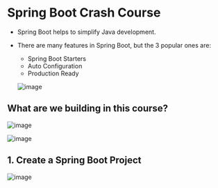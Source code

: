 # Spring Boot Crash Course
- Spring Boot helps to simplify Java development.
- There are many features in Spring Boot, but the 3 popular ones are:
  - Spring Boot Starters
  - Auto Configuration
  - Production Ready

  ![image](https://github.com/trucdg/spring-boot-crash-course/assets/91285203/7b33f28e-5c53-4cf8-8aa1-567c8a78ef21)

## What are we building in this course?
![image](https://github.com/trucdg/spring-boot-crash-course/assets/91285203/b6e4c8b9-f020-46c8-8e21-d73a8600021c)

![image](https://github.com/trucdg/spring-boot-crash-course/assets/91285203/1d4ec4a3-c132-41d0-94da-99a39b35b1bc)

## 1. Create a Spring Boot Project
![image](https://github.com/trucdg/spring-boot-crash-course/assets/91285203/b68aaf46-734d-4218-94ae-e4ca9605aa62)
